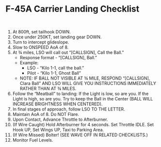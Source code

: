 # F-45A Carrier Landing Checklist

<br>

1. At 800ft, set tailhook DOWN.
2. Once under 250KT, set landing gear DOWN.
3. Turn to intercept glideslope.
4. Slow to ONSPEED AoA of 8.
5. At ¾ miles, LSO will call out “[CALLSIGN], Call the Ball.”
   - Response format - “[CALLSIGN], Ball.”
   - Example:
     - LSO - “Kilo 1-1, call the ball.”
     - Pilot - “Kilo 1-1, Ghost Ball”
   - NOTE: IF BALL NOT VISIBLE AT ¾ MILE, RESPOND “[CALLSIGN], Clara Ball” AND LSO WILL GIVE YOU INSTRUCTIONS IMMEDIATELY RATHER THAN AT ¾ MILES.
6. Follow the “Meatball” to landing: If the Light is low, so are you. If the Light is high, so are you. Try to keep the Ball in the Center (BALL WILL INCREASE BRIGHTNESS WHEN CENTERED).
7. In final stages of approach, follow LSO TO THE LETTER.
8. Maintain AoA of 8. Do NOT Flare.
9. Upon Contact, Advance Throttle to Afterburner.
10. (If Wire Caught) Hold Afterburner for 4 seconds. Set Throttle IDLE. Set Hook UP, Set Wings UP, Taxi to Parking Area.
11. (If Wire Missed) Bolter! (SEE WAVE OFF IN RELATED CHECKLISTS.)
12. Monitor Fuel Levels.

<br>
